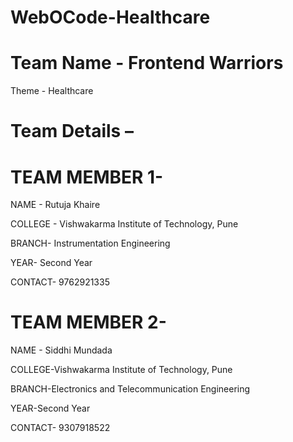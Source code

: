 # WebOCode-Healthcare
# Team Name - Frontend Warriors
Theme - Healthcare
# Team Details –

# TEAM MEMBER 1-

NAME - Rutuja Khaire

COLLEGE - Vishwakarma Institute of Technology, Pune

BRANCH- Instrumentation Engineering

YEAR- Second Year

CONTACT- 9762921335

# TEAM MEMBER 2-

NAME - Siddhi Mundada

COLLEGE-Vishwakarma Institute of Technology, Pune

BRANCH-Electronics and Telecommunication Engineering

YEAR-Second Year

CONTACT- 9307918522





